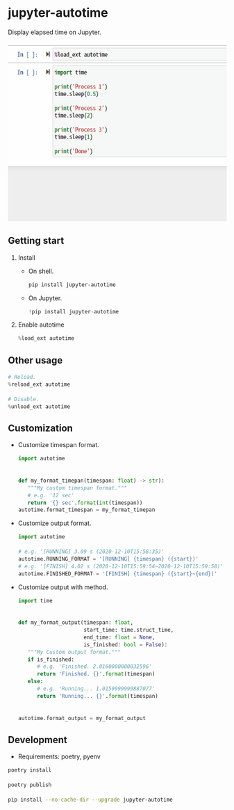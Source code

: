 # jupyter-autotime

Display elapsed time on Jupyter.

![Demo](demo.gif)

## Getting start

1. Install
   * On shell.

      ```sh
      pip install jupyter-autotime
      ```

   * On Jupyter.

      ```python
      !pip install jupyter-autotime
      ```

1. Enable autotime

   ```python
   %load_ext autotime
   ```

## Other usage

```python
# Reload.
%reload_ext autotime

# Disable.
%unload_ext autotime
```

## Customization

* Customize timespan format.

   ```python
   import autotime


   def my_format_timepan(timespan: float) -> str):
      """My custom timespan format."""
      # e.g. '12 sec'
      return '{} sec'.format(int(timespan))
   autotime.format_timespan = my_format_timepan
   ```

* Customize output format.

   ```python
   import autotime

   # e.g. '[RUNNING] 3.09 s (2020-12-10T15:58:35)'
   autotime.RUNNING_FORMAT = '[RUNNING] {timespan} ({start})'
   # e.g. '[FINISH] 4.02 s (2020-12-10T15:59:54~2020-12-10T15:59:58)'
   autotime.FINISHED_FORMAT = '[FINISH] {timespan} ({start}~{end})'
   ```

* Customize output with method.

   ```python
   import time


   def my_format_output(timespan: float,
                        start_time: time.struct_time,
                        end_time: float = None,
                        is_finished: bool = False):
      """My Custom output format."""
      if is_finished:
         # e.g. 'Finished. 2.0160000000032596'
         return 'Finished. {}'.format(timespan)
      else:
         # e.g. 'Running... 1.0159999999887077'
         return 'Running... {}'.format(timespan)


   autotime.format_output = my_format_output
   ```

## Development

* Requirements: poetry, pyenv

```sh
poetry install

poetry publish

pip install --no-cache-dir --upgrade jupyter-autotime
```
